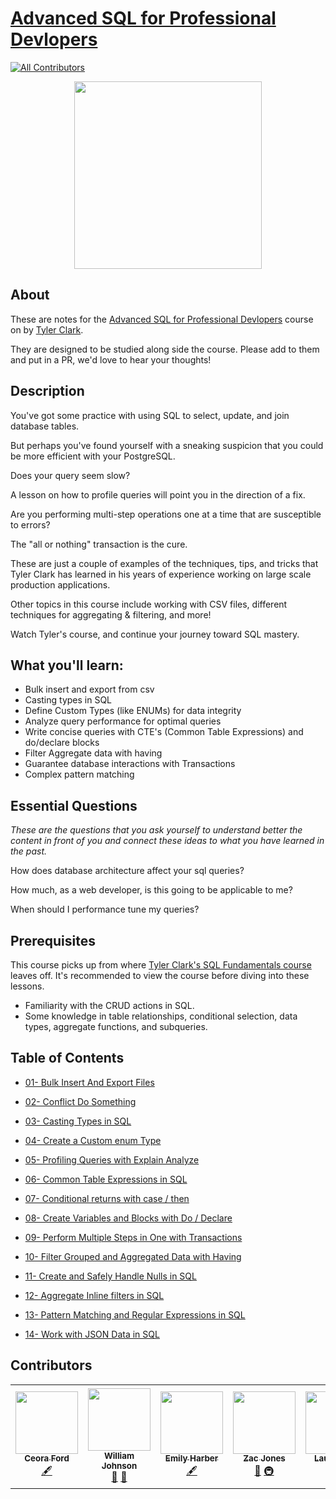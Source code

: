 # [Advanced SQL for Professional Devlopers](https://egghead.io/courses/advanced-sql)
<!-- ALL-CONTRIBUTORS-BADGE:START - Do not remove or modify this section -->

[![All Contributors](https://img.shields.io/badge/all_contributors-5-orange.svg?style=flat-square)](#contributors)

<!-- ALL-CONTRIBUTORS-BADGE:END -->

<p align="center"><img src="https://d2eip9sf3oo6c2.cloudfront.net/series/square_covers/000/000/449/full/egh_adv-sql_1000.png" width="300"/></p>

## About

These are notes for the [Advanced SQL for Professional Devlopers](https://egghead.io/courses/advanced-sql) course on by [Tyler Clark](https://twitter.com/iamtylerwclark). 

They are designed to be studied along side the course. Please add to them and put in a PR, we'd love to hear your thoughts!

## Description

You've got some practice with using SQL to select, update, and join database tables.

But perhaps you've found yourself with a sneaking suspicion that you could be more efficient with your PostgreSQL.

Does your query seem slow?

A lesson on how to profile queries will point you in the direction of a fix.

Are you performing multi-step operations one at a time that are susceptible to errors?

The "all or nothing" transaction is the cure.

These are just a couple of examples of the techniques, tips, and tricks that Tyler Clark has learned in his years of experience working on large scale production applications.

Other topics in this course include working with CSV files, different techniques for aggregating & filtering, and more!

Watch Tyler's course, and continue your journey toward SQL mastery.

## What you'll learn:
- Bulk insert and export from csv
- Casting types in SQL
- Define Custom Types (like ENUMs) for data integrity
- Analyze query performance for optimal queries
- Write concise queries with CTE's (Common Table Expressions) and do/declare blocks
- Filter Aggregate data with having
- Guarantee database interactions with Transactions
- Complex pattern matching

## Essential Questions
_These are the questions that you ask yourself to understand better the content in front of you and connect these ideas to what you have learned in the past._

How does database architecture affect your sql queries?

How much, as a web developer, is this going to be applicable to me?

When should I performance tune my queries?

## Prerequisites
This course picks up from where [Tyler Clark's SQL Fundamentals course](https://egghead.io/courses/sql-fundamentals) leaves off. It's recommended to view the course before diving into these lessons.

- Familiarity with the CRUD actions in SQL.
- Some knowledge in table relationships, conditional selection, data types, aggregate functions, and subqueries.

## Table of Contents

- [01- Bulk Insert And Export Files](01-bulk-insert-and-export-files.md)

- [02- Conflict Do Something](02-on-conflict-do-something.md)

- [03- Casting Types in SQL](03-casting-types-in-sql.md)

- [04- Create a Custom enum Type](04-create-a-custom-enum-type.md)

- [05- Profiling Queries with Explain Analyze](05-profiling-queries-with-explain-analyze.md)

- [06- Common Table Expressions in SQL](06-common-table-expressions-in-sql.md)

- [07- Conditional returns with case / then](07-conditional-returns-with-case-then.md)

- [08- Create Variables and Blocks with Do / Declare](08-create-variables-and-blocks-with-do-declare.md)

- [09- Perform Multiple Steps in One with Transactions](09-perform-multiple-steps-in-one-with-transactions.md)

- [10- Filter Grouped and Aggregated Data with Having](10-filter-grouped-and-aggregated-data-with-having.md)

- [11- Create and Safely Handle Nulls in SQL](11-create-and-safely-handle-nulls-in-sql.md)

- [12- Aggregate Inline filters in SQL](12-aggregate-inline-filters-in-sql.md)

- [13- Pattern Matching and Regular Expressions in SQL](13-pattern-matching-and-regular-expressions-in-sql.md)

- [14- Work with JSON Data in SQL](14-work-with-json-data-in-sql.md)

## Contributors

<!-- ALL-CONTRIBUTORS-LIST:START - Do not remove or modify this section -->
<!-- prettier-ignore-start -->
<!-- markdownlint-disable -->
<table>
  <tr>
    <td align="center"><a href="https://github.com/ceoraford"><img src="https://avatars2.githubusercontent.com/u/41582216?v=4" width="100px;" alt=""/><br /><sub><b>Ceora Ford</b></sub></a><br /><a href="#content-ceoraford" title="Content">🖋</a></td>
    <td align="center"><a href="https://williamjohnson.dev/"><img src="https://avatars2.githubusercontent.com/u/40403549?v=4" width="100px;" alt=""/><br /><sub><b>William Johnson</b></sub></a><br /><a href="https://github.com/eggheadio-projects/advanced-sql-for-professional-developers/pulls?q=is%3Apr+reviewed-by%3Awjohnson85" title="Reviewed Pull Requests">👀</a> <a href="#maintenance-wjohnson85" title="Maintenance">🚧</a></td>
    <td align="center"><a href="http://www.dev.to/thecodepixi"><img src="https://avatars2.githubusercontent.com/u/16492325?v=4" width="100px;" alt=""/><br /><sub><b>Emily Harber</b></sub></a><br /><a href="#content-thecodepixi" title="Content">🖋</a></td>
    <td align="center"><a href="https://zacjones.io"><img src="https://avatars2.githubusercontent.com/u/6188161?v=4" width="100px;" alt=""/><br /><sub><b>Zac Jones</b></sub></a><br /><a href="https://github.com/eggheadio-projects/advanced-sql-for-professional-developers/pulls?q=is%3Apr+reviewed-by%3Azacjones93" title="Reviewed Pull Requests">👀</a> <a href="#infra-zacjones93" title="Infrastructure (Hosting, Build-Tools, etc)">🚇</a></td>
    <td align="center"><a href="https://laurosilva.com"><img src="https://avatars2.githubusercontent.com/u/57044804?v=4" width="100px;" alt=""/><br /><sub><b>Lauro Silva</b></sub></a><br /><a href="#content-laurosilvacom" title="Content">🖋</a></td>
    <td align="center"><a href="https://github.com/Creeland"><img src="https://avatars2.githubusercontent.com/u/518406?v=4" width="100px;" alt=""/><br /><sub><b>Creeland A. Provinsal </b></sub></a><br /><a href="https://github.com/eggheadio-projects/advanced-sql-for-professional-developers/pulls?q=is%3Apr+reviewed-by%3ACreeland" title="Reviewed Pull Requests">👀</a> <a href="#content-Creeland" title="Content">🖋</a></td>
  </tr>
</table>

<!-- markdownlint-enable -->
<!-- prettier-ignore-end -->
<!-- ALL-CONTRIBUTORS-LIST:END -->
